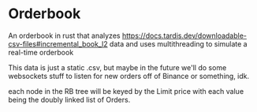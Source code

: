 # Orderbook

An orderbook in rust that analyzes https://docs.tardis.dev/downloadable-csv-files#incremental_book_l2
data and uses multithreading to simulate a real-time orderbook


This data is just a static .csv, but maybe in the future we'll do some websockets stuff to listen for new orders off of Binance or something, idk.



each node in the RB tree will be keyed by the Limit price with each value being the doubly linked list of Orders.


